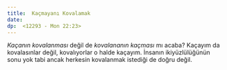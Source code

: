 ```yaml
---
title:  Kaçmayanı Kovalamak
date: 
dp:  <12293 - Mon 22:23>
---
```



_Kaçanın kovalanması_ değil de _kovalananın kaçması_ mı acaba? Kaçayım
da kovalasınlar değil, kovalıyorlar o halde kaçayım. İnsanın
ikiyüzlülüğünün sonu yok tabi ancak herkesin kovalanmak istediği de
doğru değil. 
